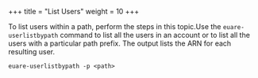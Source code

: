 +++
title = "List Users"
weight = 10
+++

To list users within a path, perform the steps in this topic.Use the `euare-userlistbypath` command to list all the users in an account or to list all the users with a particular path prefix. The output lists the ARN for each resulting user. 



    euare-userlistbypath -p <path>

